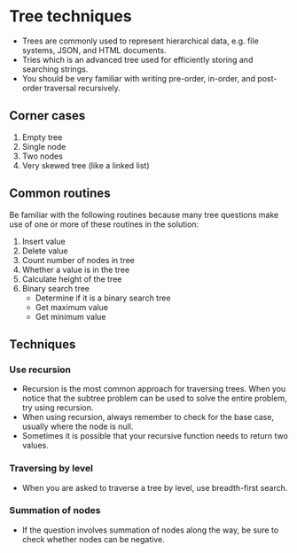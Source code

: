# Tree techniques

- Trees are commonly used to represent hierarchical data, e.g. file systems, JSON, and HTML documents.
- Tries which is an advanced tree used for efficiently storing and searching strings.
- You should be very familiar with writing pre-order, in-order, and post-order traversal recursively.

## Corner cases
1. Empty tree
2. Single node
3. Two nodes
4. Very skewed tree (like a linked list)

## Common routines
Be familiar with the following routines because many tree questions make use of one or more of these routines in the solution:

1. Insert value
2. Delete value
3. Count number of nodes in tree
4. Whether a value is in the tree
5. Calculate height of the tree
6. Binary search tree
    - Determine if it is a binary search tree
    - Get maximum value
    - Get minimum value

## Techniques
### Use recursion
- Recursion is the most common approach for traversing trees. When you notice that the subtree problem can be used to solve the entire problem, try using recursion.
- When using recursion, always remember to check for the base case, usually where the node is null.
- Sometimes it is possible that your recursive function needs to return two values.
### Traversing by level
- When you are asked to traverse a tree by level, use breadth-first search.
### Summation of nodes
- If the question involves summation of nodes along the way, be sure to check whether nodes can be negative.
